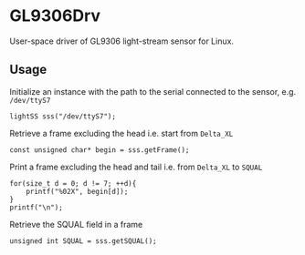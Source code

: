 # GL9306Drv
User-space driver of GL9306 light-stream sensor for Linux.
## Usage
Initialize an instance with the path to the serial connected to the sensor, e.g. `/dev/ttyS7`
```
lightSS sss("/dev/ttyS7");
```
Retrieve a frame excluding the head i.e. start from `Delta_XL`
```
const unsigned char* begin = sss.getFrame();
```
Print a frame excluding the head and tail i.e. from `Delta_XL` to `SQUAL`
```
for(size_t d = 0; d != 7; ++d){
    printf("%02X", begin[d]);
}
printf("\n");
```
Retrieve the SQUAL field in a frame
```
unsigned int SQUAL = sss.getSQUAL();
```